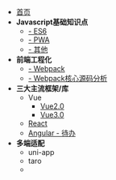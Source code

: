 

* [首页](/)
* **Javascript基础知识点**
  + [- ES6](javascript/ES6)
  + [- PWA](javascript/pwa)
    <!-- - [Service Worker Demo](javascript/examples/sw-test)
    - [PWA 添加到主屏幕](javascript/examples/a2hs)
    - [PWA 通知]()
    - [PWA 推送]() -->
  + [- 其他](javascript/others)
* **前端工程化**
  + [- Webpack](engineering-front-end/webpack)
  + [- Webpack核心源码分析](engineering-front-end/Webpack核心源码分析)
* **三大主流框架/库**
  + Vue
    - [Vue2.0]()
    - [Vue3.0](MVVM/Vue3.0)
  + [React](MVVM/React)
  + [Angular - 待办]()
* **多端适配**
  + uni-app
  + taro
  + 